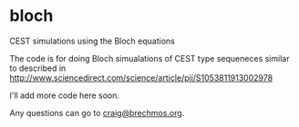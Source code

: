 bloch
=====

CEST simulations using the Bloch equations

The code is for doing Bloch simualations of CEST type sequeneces similar to described in http://www.sciencedirect.com/science/article/pii/S1053811913002978

I'll add more code here soon.

Any questions can go to craig@brechmos.org.
